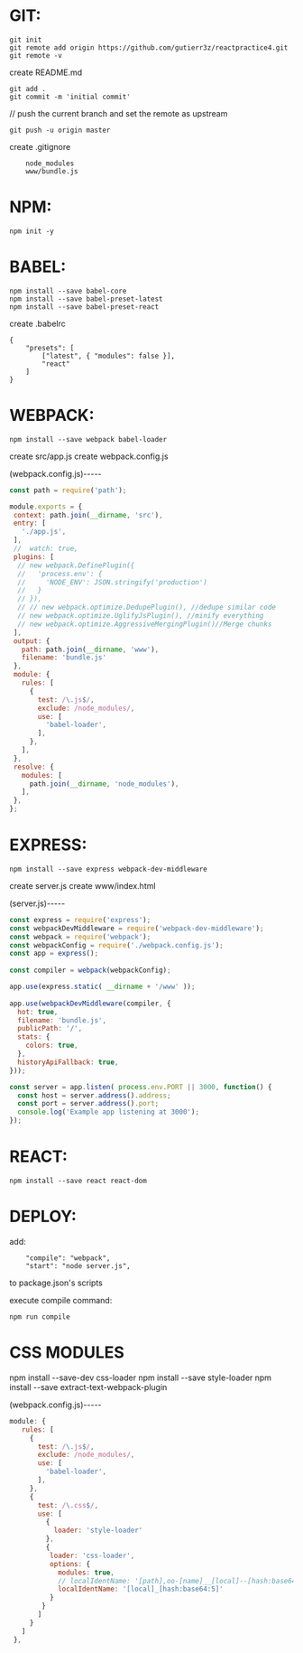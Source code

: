 

# GIT:
```
git init
git remote add origin https://github.com/gutierr3z/reactpractice4.git
git remote -v
```
create README.md
```
git add .
git commit -m 'initial commit'
```
// push the current branch and set the remote as upstream
```
git push -u origin master
```
create .gitignore
```
    node_modules
    www/bundle.js
```
# NPM:
```
npm init -y
```
# BABEL:
```
npm install --save babel-core
npm install --save babel-preset-latest
npm install --save babel-preset-react
```
create .babelrc
```
{
    "presets": [
        ["latest", { "modules": false }],
        "react"
    ]
}
```
# WEBPACK:
```
npm install --save webpack babel-loader
```
create src/app.js
create webpack.config.js



(webpack.config.js)-----
```javascript
const path = require('path');

module.exports = {
 context: path.join(__dirname, 'src'),
 entry: [
   './app.js',
 ],
 //  watch: true,
 plugins: [
  // new webpack.DefinePlugin({
  //   'process.env': {
  //     'NODE_ENV': JSON.stringify('production')
  //   }
  // }),
  // // new webpack.optimize.DedupePlugin(), //dedupe similar code 
  // new webpack.optimize.UglifyJsPlugin(), //minify everything
  // new webpack.optimize.AggressiveMergingPlugin()//Merge chunks
 ],
 output: {
   path: path.join(__dirname, 'www'),
   filename: 'bundle.js'
 },
 module: {
   rules: [
     {
       test: /\.js$/,
       exclude: /node_modules/,
       use: [
         'babel-loader',
       ],
     },
   ],
 },
 resolve: {
   modules: [
     path.join(__dirname, 'node_modules'),
   ],
 },
};
```
# EXPRESS:
```
npm install --save express webpack-dev-middleware
```
create server.js
create www/index.html

(server.js)-----
```javascript
const express = require('express');
const webpackDevMiddleware = require('webpack-dev-middleware');
const webpack = require('webpack');
const webpackConfig = require('./webpack.config.js');
const app = express();
 
const compiler = webpack(webpackConfig);

app.use(express.static( __dirname + '/www' ));
 
app.use(webpackDevMiddleware(compiler, {
  hot: true,
  filename: 'bundle.js',
  publicPath: '/',
  stats: {
    colors: true,
  },
  historyApiFallback: true,
}));

const server = app.listen( process.env.PORT || 3000, function() {
  const host = server.address().address;
  const port = server.address().port;
  console.log('Example app listening at 3000');
});
```
# REACT:
```
npm install --save react react-dom
```

# DEPLOY:

add:
```
    "compile": "webpack", 
    "start": "node server.js",
```
to package.json's scripts

execute compile command:

```
npm run compile
```


# CSS MODULES

npm install --save-dev css-loader
npm install --save style-loader
npm install --save extract-text-webpack-plugin

(webpack.config.js)-----
```javascript
module: {
   rules: [
     {
       test: /\.js$/,
       exclude: /node_modules/,
       use: [
         'babel-loader',
       ],
     },
     {
       test: /\.css$/,
       use: [
         {
           loader: 'style-loader'
         },
         {
          loader: 'css-loader',
          options: {
            modules: true,
            // localIdentName: '[path],oo-[name]__[local]--[hash:base64:5]'
            localIdentName: '[local]_[hash:base64:5]'
          }
        }
       ]
     }
   ]
 },
 ```